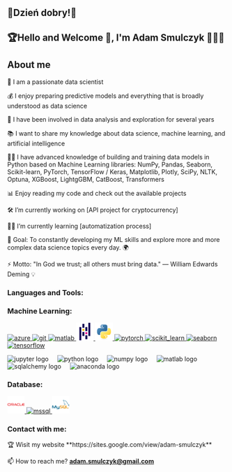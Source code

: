 ## 🌟Dzień dobry!🎁
## 🏆Hello and Welcome 👋, I'm Adam Smulczyk 🤯🚀🎯

<!--
**AdamSmulczyk/AdamSmulczyk** is a ✨👨‍💻👨‍🏫🏆🎲💰🔮⚖️🎮💼🖥️🌍🛡️🧳🏋️🩺🛠️🥤🎁🎉🥞🎛️🌱🧑‍💎🧐💾🚨🤝🚚 🏠📱​📱📞​📈​📍​⚠️​✅​✔️​❌​🚩​💯​💫​💥​🔠​🔡​🔢​🔤🔁​🔝👩‍🏫​👨‍⚖️​👩‍💻​👨‍🔬​👨‍💼​🧑‍⚕️​🎶​🎡🐻‍❄️​🌳​🐍​🧊​🧭​🛰️​🌈​🥇​🥈​🥉​📉​📈​🧿​🧩​🔑​⚙️​🏹​📌​🧷​💻​🎵​🔋​🎓​🎨​📎​ 🎰

Top 5 rows🔝
📊 Summary of Dataset
Nulls❌
Duplicate ♻️
📏 Number of Rows and Columns
My skills include:
Data Analysis 📉
Machine Learning 🤖
Deep Learning 🧠
Statistical Modeling 📈
Data Visualization 📊

_special_  ✨ repository because its `README.md` (this file) appears on your GitHub profile.
-->
<h2 align="left">About me</h2>
<p align="left">🔮 I am a passionate data scientist </p>
<p align="left">💰 I enjoy preparing predictive models and everything that is broadly understood as data science </p>
<p align="left">🧪 I have been involved in data analysis and exploration for several years</p> 
<p align="left">📚 I want to share my knowledge about data science, machine learning, and artificial intelligence</p> 
<p>👨‍🏫 I have advanced knowledge of building and training data models in Python based on Machine Learning libraries: NumPy, Pandas, Seaborn, Scikit-learn, PyTorch, TensorFlow / Keras, Matplotlib, Plotly, SciPy, NLTK,
Optuna, XGBoost, LightgGBM, CatBoost, Transformers</p>
<p align="left">📊 Enjoy reading my code and check out the available projects</p>
<p align="left">🛠️ I’m currently working on [API project for cryptocurrency]</p>
<p align="left">👨‍💻 I’m currently learning [automatization process]</p>


<p align="left">🎯 Goal:  To constantly developing my ML skills and explore more and more complex data science topics every day. 🌍</p> 
 <!--          Creating my own start-up 🛠️</p> -->
<p align="left">⚡ Motto: "In God we trust; all others must bring data." — William Edwards Deming 💡</p>
<!--
<p align="left">☕ I'm coffeer</p>

<p align="left"><br>📚 I'm currently learning ...<br>🎲 Fun fact: ...</p>
<h2 align="left">I code with</h2>
-->


<h3 align="left">Languages and Tools:</h3>
<h3 align="left">Machine Learning:</h3>

<p align="left"> <a href="https://azure.microsoft.com/en-in/" target="_blank" rel="noreferrer"> <img src="https://www.vectorlogo.zone/logos/microsoft_azure/microsoft_azure-icon.svg" alt="azure" width="40" height="40"/> </a> <a href="https://git-scm.com/" target="_blank" rel="noreferrer"> <img src="https://www.vectorlogo.zone/logos/git-scm/git-scm-icon.svg" alt="git" width="40" height="40"/> </a>  <a href="https://www.mathworks.com/" target="_blank" rel="noreferrer"> <img src="https://upload.wikimedia.org/wikipedia/commons/2/21/Matlab_Logo.png" alt="matlab" width="40" height="40"/> </a>   <a href="https://pandas.pydata.org/" target="_blank" rel="noreferrer"> <img src="https://raw.githubusercontent.com/devicons/devicon/2ae2a900d2f041da66e950e4d48052658d850630/icons/pandas/pandas-original.svg" alt="pandas" width="40" height="40"/> </a> <a href="https://www.python.org" target="_blank" rel="noreferrer"> <img src="https://raw.githubusercontent.com/devicons/devicon/master/icons/python/python-original.svg" alt="python" width="40" height="40"/> </a> <a href="https://pytorch.org/" target="_blank" rel="noreferrer"> <img src="https://www.vectorlogo.zone/logos/pytorch/pytorch-icon.svg" alt="pytorch" width="40" height="40"/> </a> <a href="https://scikit-learn.org/" target="_blank" rel="noreferrer"> <img src="https://upload.wikimedia.org/wikipedia/commons/0/05/Scikit_learn_logo_small.svg" alt="scikit_learn" width="40" height="40"/> </a> <a href="https://seaborn.pydata.org/" target="_blank" rel="noreferrer"> <img src="https://seaborn.pydata.org/_images/logo-mark-lightbg.svg" alt="seaborn" width="40" height="40"/> </a> <a href="https://www.tensorflow.org" target="_blank" rel="noreferrer"> <img src="https://www.vectorlogo.zone/logos/tensorflow/tensorflow-icon.svg" alt="tensorflow" width="40" height="40"/> </a> </p>
<div align="left">
  <img src="https://cdn.jsdelivr.net/gh/devicons/devicon/icons/jupyter/jupyter-original.svg" height="40" alt="jupyter logo"  />
  <img width="12" />
  <img src="https://cdn.jsdelivr.net/gh/devicons/devicon/icons/python/python-original.svg" height="40" alt="python logo"  />
  <img width="12" />
  <img src="https://cdn.jsdelivr.net/gh/devicons/devicon/icons/numpy/numpy-original.svg" height="40" alt="numpy logo"  />
  <img width="12" />
  <img src="https://cdn.jsdelivr.net/gh/devicons/devicon/icons/matlab/matlab-original.svg" height="40" alt="matlab logo"  />
  <img width="12" />
  <img src="https://cdn.jsdelivr.net/gh/devicons/devicon/icons/sqlalchemy/sqlalchemy-original.svg" height="40" alt="sqlalchemy logo"  />
  <img width="12" />
  <img src="https://cdn.jsdelivr.net/gh/devicons/devicon/icons/anaconda/anaconda-original.svg" height="40" alt="anaconda logo"  />
</div>


<h3 align="left">Database:</h3>
<a href="https://www.oracle.com/" target="_blank" rel="noreferrer"> <img src="https://raw.githubusercontent.com/devicons/devicon/master/icons/oracle/oracle-original.svg" alt="oracle" width="40" height="40"/> </a>
<a href="https://www.microsoft.com/en-us/sql-server" target="_blank" rel="noreferrer"> <img src="https://www.svgrepo.com/show/303229/microsoft-sql-server-logo.svg" alt="mssql" width="40" height="40"/> </a> <a href="https://www.mysql.com/" target="_blank" rel="noreferrer"> <img src="https://raw.githubusercontent.com/devicons/devicon/master/icons/mysql/mysql-original-wordmark.svg" alt="mysql" width="40" height="40"/> </a>

<!--
 <img width="12" />
  <img src="https://cdn.jsdelivr.net/gh/devicons/devicon/icons/salesforce/salesforce-original.svg" height="40" alt="salesforce logo"  />
<a href="https://www.w3.org/html/" target="_blank" rel="noreferrer"> <img src="https://raw.githubusercontent.com/devicons/devicon/master/icons/html5/html5-original-wordmark.svg" alt="html5" width="40" height="40"/> </a>
-->



###



<h3 align="left">Contact with me:</h3>
🏆 Wisit my website  **https://sites.google.com/view/adam-smulczyk**

📫 How to reach me?  **adam.smulczyk@gmail.com**
<!--
<h3 align="center">A passionate data scientist from</h3>

- 🔭 I’m currently working on [adds](link)

- 🌱 I’m currently learning **asdasd**

- 👨‍💻 All of my projects are available at [link](link)

- 📝 I regularly write articles on [sda](sda)

- 💬 Ask me about **ask**

- 📫 How to reach me?  **adam.smulczyk@gmail.com**

- 📄 Know about my experiences [reasume link](reasume link)
-->

###
